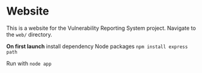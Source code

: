 # Website

This is a website for the Vulnerability Reporting System project. Navigate to the `web/` directory.

**On first launch** install dependency Node packages `npm install express path`

Run with `node app`



